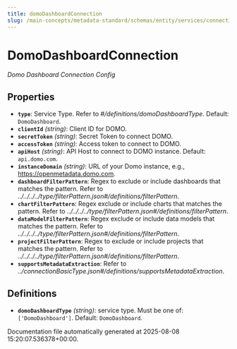 ```yaml
---
title: domoDashboardConnection
slug: /main-concepts/metadata-standard/schemas/entity/services/connections/dashboard/domodashboardconnection
---
```


# DomoDashboardConnection

*Domo Dashboard Connection Config*

## Properties

- **`type`**: Service Type. Refer to *#/definitions/domoDashboardType*. Default: `DomoDashboard`.
- **`clientId`** *(string)*: Client ID for DOMO.
- **`secretToken`** *(string)*: Secret Token to connect DOMO.
- **`accessToken`** *(string)*: Access token to connect to DOMO.
- **`apiHost`** *(string)*: API Host to connect to DOMO instance. Default: `api.domo.com`.
- **`instanceDomain`** *(string)*: URL of your Domo instance, e.g., https://openmetadata.domo.com.
- **`dashboardFilterPattern`**: Regex to exclude or include dashboards that matches the pattern. Refer to *../../../../type/filterPattern.json#/definitions/filterPattern*.
- **`chartFilterPattern`**: Regex exclude or include charts that matches the pattern. Refer to *../../../../type/filterPattern.json#/definitions/filterPattern*.
- **`dataModelFilterPattern`**: Regex exclude or include data models that matches the pattern. Refer to *../../../../type/filterPattern.json#/definitions/filterPattern*.
- **`projectFilterPattern`**: Regex to exclude or include projects that matches the pattern. Refer to *../../../../type/filterPattern.json#/definitions/filterPattern*.
- **`supportsMetadataExtraction`**: Refer to *../connectionBasicType.json#/definitions/supportsMetadataExtraction*.
## Definitions

- **`domoDashboardType`** *(string)*:  service type. Must be one of: `['DomoDashboard']`. Default: `DomoDashboard`.


Documentation file automatically generated at 2025-08-08 15:20:07.536378+00:00.

